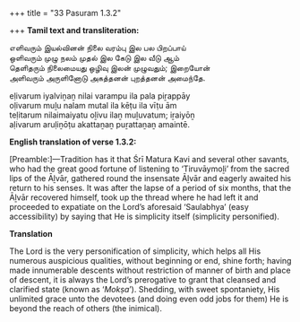 +++
title = "33 Pasuram 1.3.2"

+++
**Tamil text and transliteration:**

எளிவரும் இயல்வினன் நிலை வரம்பு இல பல பிறப்பாய்  
ஒளிவரும் முழு நலம் முதல் இல கேடு இல வீடு ஆம்  
தெளிதரும் நிலைமையது ஒழிவு இலன் முழுவதும்; இறையோன்  
அளிவரும் அருளினோடு அகத்தனன் புறத்தனன் அமைந்தே.

eḷivarum iyalviṉaṉ nilai varampu ila pala piṟappāy  
oḷivarum muḻu nalam mutal ila kēṭu ila vīṭu ām  
teḷitarum nilaimaiyatu oḻivu ilaṉ muḻuvatum; iṟaiyōṉ  
aḷivarum aruḷiṉōṭu akattaṉaṉ puṟattaṉaṉ amaintē.

**English translation of verse 1.3.2:**

[Preamble:]—Tradition has it that Śrī Matura Kavi and several other savants, who had the great good fortune of listening to ‘Tiruvāymoḻi’ from the sacred lips of the Āḻvār, gathered round the insensate Āḻvār and eagerly awaited his return to his senses. It was after the lapse of a period of six months, that the Āḻvār recovered himself, took up the thread where he had left it and proceeded to expatiate on the Lord’s aforesaid ‘Saulabhya’ (easy accessibility) by saying that He is simplicity itself (simplicity personified).

**Translation**

The Lord is the very personification of simplicity, which helps all His numerous auspicious qualities, without beginning or end, shine forth; having made innumerable descents without restriction of manner of birth and place of descent, it is always the Lord’s prerogative to grant that cleansed and clarified state (known as ‘*Mokṣa*’). Shedding, with sweet spontaniety, His unlimited grace unto the devotees (and doing even odd jobs for them) He is beyond the reach of others (the inimical).


